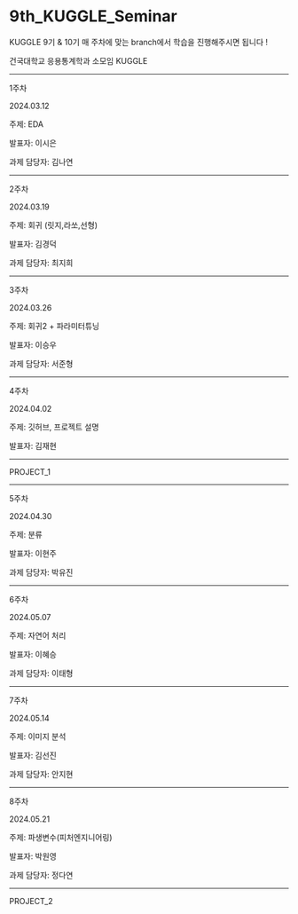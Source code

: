 # 9th_KUGGLE_Seminar
KUGGLE 9기 &amp; 10기
매 주차에 맞는 branch에서 학습을 진행해주시면 됩니다 !


건국대학교 응용통계학과 소모임 KUGGLE

***

1주차

2024.03.12

주제: EDA 

발표자: 이시은

과제 담당자: 김나연

***

2주차

2024.03.19 

주제: 회귀 (릿지,라쏘,선형)

발표자: 김경덕

과제 담당자: 최지희

***

3주차

2024.03.26 

주제: 회귀2 + 파라미터튜닝 

발표자: 이승우

과제 담당자: 서준형

***

4주차

2024.04.02 

주제: 깃허브, 프로젝트 설명 

발표자: 김재현

***

PROJECT_1

***

5주차

2024.04.30 

주제: 분류 

발표자: 이현주

과제 담당자: 박유진

***

6주차

2024.05.07 

주제: 자연어 처리 

발표자: 이혜승

과제 담당자: 이태형

***

7주차

2024.05.14 

주제: 이미지 분석 

발표자: 김선진

과제 담당자: 안지현 

***

8주차

2024.05.21 

주제: 파생변수(피처엔지니어링)

발표자: 박원영

과제 담당자: 정다연

***

PROJECT_2

